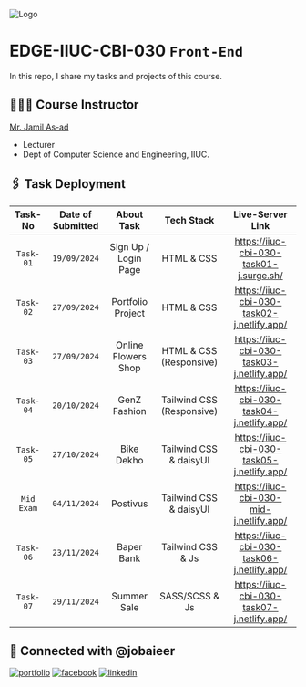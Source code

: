 ![Logo](https://i.ibb.co.com/sjv4wWc/EDGE.png)

# EDGE-IIUC-CBI-030 `Front-End`

In this repo, I share my tasks and projects of this course.

## 👨🏻‍🏫 Course Instructor

[Mr. Jamil As-ad](https://github.com/jamiliiuc)

- Lecturer
- Dept of Computer Science and Engineering, IIUC.

## 🖇️ Task Deployment

|  Task-No   | Date of Submitted |      About Task      |        Tech Stack         |              Live-Server Link              |
| :--------: | :---------------: | :------------------: | :-----------------------: | :----------------------------------------: |
| `Task-01`  |   `19/09/2024`    | Sign Up / Login Page |        HTML & CSS         |  https://iiuc-cbi-030-task01-j.surge.sh/   |
| `Task-02`  |   `27/09/2024`    |  Portfolio Project   |        HTML & CSS         | https://iiuc-cbi-030-task02-j.netlify.app/ |
| `Task-03`  |   `27/09/2024`    | Online Flowers Shop  |  HTML & CSS (Responsive)  | https://iiuc-cbi-030-task03-j.netlify.app/ |
| `Task-04`  |   `20/10/2024`    |     GenZ Fashion     | Tailwind CSS (Responsive) | https://iiuc-cbi-030-task04-j.netlify.app/ |
| `Task-05`  |   `27/10/2024`    |      Bike Dekho      |  Tailwind CSS & daisyUI   | https://iiuc-cbi-030-task05-j.netlify.app/ |
| `Mid Exam` |   `04/11/2024`    |       Postivus       |  Tailwind CSS & daisyUI   |  https://iiuc-cbi-030-mid-j.netlify.app/   |
| `Task-06`  |   `23/11/2024`    |      Baper Bank      |     Tailwind CSS & Js     | https://iiuc-cbi-030-task06-j.netlify.app/ |
| `Task-07`  |   `29/11/2024`    |     Summer Sale      |      SASS/SCSS & Js       | https://iiuc-cbi-030-task07-j.netlify.app/ |

## 🔗 Connected with @jobaieer

[![portfolio](https://img.shields.io/badge/my_portfolio-000?style=for-the-badge&logo=ko-fi&logoColor=white)](https://jobaieer.surge.sh)
[![facebook](https://img.shields.io/badge/facebook-316FF6?style=for-the-badge&logo=facebook&logoColor=white)](https://facebook.com/jobaieerofficial)
[![linkedin](https://img.shields.io/badge/linkedin-0A66C2?style=for-the-badge&logo=linkedin&logoColor=white)](https://www.linkedin.com/in/jobaieer)
